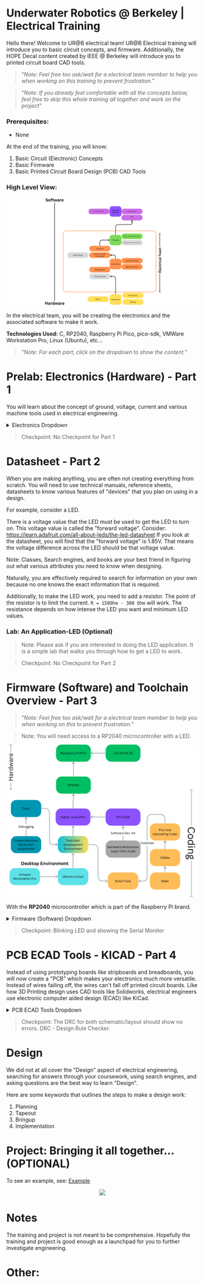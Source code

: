 # Underwater Robotics @ Berkeley | Electrical Training

Hello there! Welcome to UR@B electrical team! UR@B Electrical training will introduce you to basic circuit concepts, and firmware. Additionally, the HOPE Decal content created by IEEE @ Berkeley will introduce you to printed circuit board CAD tools. 

> "*Note: Feel free too ask/wait for a electrical team member to help you when working on this training to prevent frustration.*"

> "*Note: If you already feel comfortable with all the concepts below, feel free to skip this whole training all together and work on the project*"

### Prerequisites:
- None

At the end of the training, you will know: 

1. Basic Circuit (Electronic) Concepts
2. Basic Firmware
3. Basic Printed Circuit Board Design (PCB) CAD Tools 

### High Level View:
<p align="center">
    <img src="./imgs//urclub_highlevel_overview.png"/>
</p>
In the electrical team, you will be creating the electronics and the associated software to make it work. 

<br>

**Technologies Used:** C, RP2040, Raspberry Pi Pico, pico-sdk, VMWare Workstation Pro, Linux (Ubuntu), etc...

> "*Note: For each part, click on the dropdown to show the content.*"


# Prelab: Electronics (Hardware) - Part 1

You will learn about the concept of ground, voltage, current and various machine tools used in electrical engineering. 

<details>
<summary>Electronics Dropdown</summary>

## Current
Current is the rate at which electrons (particles) flow. Remember that particles are physical in nature. 

## Voltage 
Particles will stay still unless there is enough pressure to get them moving. Voltage is the difference in electric potential energy between two points. 
It is the **"Push"** that gives pressure to push electrons (particles) through a circuit. 

## Reference Voltage (Ground) 
<p align="center">
    <img height="200px" src="./imgs/reference_mountain.png"/>
</p>
Reference voltage commonly referred to as **ground** is a value that can be used with respect to everything else. 
One example is that "Earth ground" can be used as the reference voltage but most times the reference voltage is relative to the application. 

</br>

**"Common" ground** is the reference voltage that is shared across
the whole application. 

> **V_GND = 0 V**

Most times, zero volts are used as the reference voltage to make calculations easier.  

Note that the reference voltage may not necessarily be 0 volts, It can be any value as long as the circuit designer is consistent. 

## Resistance
Resistance is the opposition to the flow of current. Everything has resistance including wires itself. 

## Ohm Law
<p align="center">
    <img height="200px" src="./imgs//Ohms-law.jpg"/>
</p>
Image Credits: Build-electronics-circuit / Oyvind Nydal Dahl

</br>

Bringing it all together with Ohm's Law.  

> Voltage = Current * Resistance
 
> Current = Voltage / Resistance

> Resistance = Voltage / Current 

## Hardware Equipment
> Note: Please ask if you are interested in getting hands on experience with these machines.

### Power Supply Unit
Power supply unit provide a voltage source. 

### Multimeter
Measures Voltage, Current, and Resistance.

### Oscilloscope
Mainly used for tracking "signals". Signals are just voltage values. Oscilloscope is a multimeter but is able to provide a graph of the signal over time. 

</details>

> Checkpoint: No Checkpoint for Part 1

# Datasheet - Part 2 
When you are making anything, you are often not creating everything from scratch. You will need to use technical manuals, reference sheets, datasheets to know various features of "devices" that you plan on using in a design.

For example, consider a LED. 

There is a voltage value that the LED must be used to get the LED to turn on. This voltage value is called the "forward voltage". 
Consider: https://learn.adafruit.com/all-about-leds/the-led-datasheet
If you look at the datasheet, you will find that the "forward voltage" is 1.85V. That means the voltage difference across the LED should be that voltage value.

Note: Classes, Search engines, and books are your best friend in figuring out what various attributes you need to know when designing. 

Naturally, you are effectively required to search for information on your own because no one knows the exact information that is required.

Additionally, to make the LED work, you need to add a resistor. The point of the resistor is to limit the current. `R = 150Ohm - 300 Ohm` will work. The resistance depends on how intense the LED you want and minimum LED values.

### Lab: An Application-LED (Optional)
> Note: Please ask if you are interested in doing the LED application. It is a simple lab that walks you through how to get a LED to work.

> Checkpoint: No Checkpoint for Part 2

# Firmware (Software) and Toolchain Overview - Part 3
> "*Note: Feel free too ask/wait for a electrical team member to help you when working on this to prevent frustration.*"

> Note: You will need access to a RP2040 microcontroller with a LED.

<p align="center">
    <img src="./imgs/toolchain_overview.png"/>
</p>

With the **RP2040** microcontroller which is part of the Raspberry Pi brand. 

<details>
<summary>Firmware (Software) Dropdown</summary>
    
> Prerequisites: These topics can be learned on the "job".

#### Git/Github
If you need help setting up Git/Github, use a search engine and search for "CS 61B Lab01: Setup" Lab. 

#### Command Line
If you need help with command related issues, please search for answers online. 

#### Understanding C 
If you need help with C language, please refer to https://inst.eecs.berkeley.edu/~cs61c/sp21/resources-pdfs/garcia_c_reference_slides.pdf 

#### Understanding CMake/Make - Build tools
If you need help with understanding CMake/Make then please search for the answers online. CMake/Make are just build tools. Instead of manually typing alot of commands, Make is able to "build" the code to a binary (.elf) file for you to use. CMake creates the "Make" file. 

## Development Environment Setup
Setting up Ubuntu with VMWare Workstation Virtual Desktop 

1.  Download VMWare Workstation Pro or VMWare Fusion Pro for MAC from broadcom.com, you can also use other virtualization software like VirtualBox 
2.  Download Ubuntu24.04 LTS ISO
3.  Add the Ubuntu to VMWare
4. Command Line: 
    In the Ubuntu Create 2 folders somewhere:
    - “development”, “program_files”
        - Do this by opening command line and going to the root directory. ~/
        - run `“mkdir development”`
            - It will be used to do any development
        - run `“mkdir program_files”`
            - Stores program files that you will see below such as picotool and pico-sdk
6. There are two ways to install programs. Using a package manager or downloading the program directly and then installing.
  - Note: Normally in other OS, you can double click files and a installer pops up, but in linux, you need to use `"sudo apt install ./<filename>.deb` 
  - Recommendation: Use one Package Manager. Ubuntu has “Snap” and “APT” . I recommend using “APT” and staying consistent.
7. Some Notes: Adding Environment Variables
    - Used when Building and compiling projects so programs know where files are
        - vim ~/.basrhc
        - Add by using EXPORT VAR_NAME=”/path”
8. Download VSCode by Googling “VScode Ubuntu” and downloading the .deb file
    - Open a terminal and goto the “Downloads folder” then run `“sudo apt install ./<filename>.deb”`
    - You can now run `“code .”` in directories in the terminal to open VSCode for a directory.
    - Other method of installing: `sudo snap install code --classic`
    - In terminal, run: `code --install-extension ms-vscode.cmake-tools`
    - In terminal, run: `code --install-extension ms-vscode.cpptools`
9. Download “Github CLI”. “gh” in the APT package manager
    - run `“gh auth login”` and login to github.
10. Packages Needed: sudo apt install gh git curl screen

Some Command Line Commands: https://www.git-tower.com/blog/command-line-cheat-sheet/

## Setting up Raspberry Pi Development:**
> Source/Reference: Many of the instructions and command was adapted from [lf-lang.org ](https://www.lf-lang.org/embedded-lab/GettingStarted.html)

1. Packages Needed: `sudo apt install gh git curl screen`

### Installing PICO-SDK
1. In the program_files directory, clone https://github.com/raspberrypi/pico-sdk. `gh repo clone raspberrypi/pico-sdk` command. 
2. Packages Needed: `sudo apt install cmake gcc-arm-none-eabi libnewlib-arm-none-eabi libstdc++-arm-none-eabi-newlib`
3. `cd` to the program_files/pico-sdk and run `git submodule update --init`
4. Set the PICO_SDK_PATH
   1. 
      1. run `export PICO_SDK_PATH=`pwd`
      2. run `echo "export PICO_SDK_PATH=$PICO_SDK_PATH" >> ~/.profile`
   2. Alternative Method: 
      1. In terminal: `vim ~/.basrhc`
      2. Use `pwd` to figure out what the absolute path to the pico-sdk
      3. Add `EXPORT PICO_SDK_PATH=”/home/<ubuntuname>/program_files/pico-sdk"` to the end of the file.
   
### Installing PICO-TOOL
1. Follow: [Reference](https://www.lf-lang.org/embedded-lab/Non-Nix.html#install-picotool)
1. In the program_files directory, clone https://github.com/raspberrypi/picotool. `gh repo clone raspberrypi/picotool` command. 
2. Packages Needed: `sudo apt install build-essential pkg-config libusb-1.0-0-dev cmake`
3. Make sure you have run `"git submodule update --init"` in the PICO-SDK.
4. Go through the process of running the commands in program_files

### RP Other
1.  To allow RP2040 via USB without superuser priviledges 
> `curl -s https://raw.githubusercontent.com/raspberrypi/picotool/master/udev/99-picotool.rules | sudo tee -a /etc/udev/rules.d/99-picotool.rules >/dev/null`. See: [more info.](https://www.lf-lang.org/embedded-lab/Prerequisites.html#using-picotool-on-linuxwsl)


## Creating your first RP2040 Project
1. Goto the `development` directory. If you are in `/program_files`, then run `cd ../development` 
2. Clone the training repo that belongs to you. 
   1. Goto `https://github.com/berkeleyauv/electrical_training` and find the "fork" button which is close to the `green <> Code` button. 
   2. Clone the training repo.
3. Login and authenticate yourself by doing `gh auth login` 
4. Create your own branch `first/lastname` and run `git checkout first/lastname` 
   1. Disclaimer: Permissions issues may be created due too `berkeleyauv/electrical-training` being protected so you may not be able to 'push'. Please let us now if this happens.  
5.  Note: When you want to `"save"`, run `git add .` then `git commit -m "whatever message you want"` and run `git push origin <your own branch or just main>`
    1. If you have forked, then push to "main"
    2. If you have created a branch, then push to the "branch"
    3. Check what remote options you have by running `git remote -v` . It may not be "origin"
       1. If you don't have origin, run `git remote add origin https://github.com/linktorepo`
6. All the setup has been done. Now, create a new folder and label it `rp2040_blink`. `cd` to the electrical-training repo and run `mkdir rp2040_blink`
7. If you haven't already. open vscode to the directory by running `code .`
8. `cd` into `rp2040_blink` in terminal. 
9. create a `pico_sdk_import.cmake` file
   1.  Goto `<PICO_SDK_PATH>/external/pico_sdk_import.cmake` file using another terminal or vscode. 
   2.  Copy and paste the file contents to `pico_sdk_import.cmake` that you have just created
   ```
        This is a copy of <PICO_SDK_PATH>/external/pico_sdk_import.cmake
        ...Get a copy from the file above.
    ```

10. Create `blink.c` file. 
    ```#include "stdio.h"

        #include "pico/stdlib.h"

        #define GPIO_ON 1

        #define GPIO_OFF 0

        #define LED_PIN 25

        int main() {
            //Intiailize stdio
            stdio_init_all();

            gpio_init(LED_PIN);
            gpio_set_dir(LED_PIN, GPIO_OUT);

            while(true) {
                printf("Blinking On!\n");
                gpio_put(LED_PIN, GPIO_ON);
                sleep_ms(2000);
                printf("Blinking Off!\n");
                gpio_put(LED_PIN, GPIO_OFF);
                sleep_ms(2000);
            }

        } ```
11. Create `CMakeLists.txt`
    ```
        #Source: https://www.youtube.com/watch?v=JhajoAyP8e4
        cmake_minimum_required(VERSION 3.12)

        # PULL in PICO SDK 
        include(pico_sdk_import.cmake)

        project(blink C CXX ASM)
        set(CMAKE_C_STANDARD 11)
        set(CMAKE_CXX_STANDARD 17)

        set(PICO_EXAMPLES_PATH ${PROJECT_SOURCE_DIR})

        #Using picotool
        set(picotool_DIR $MY_INSTALL_DIR/picotool)

        #Initializing the SDK
        pico_sdk_init()

        add_executable(blink blink.c)

        # Pull in our pico_stdlib which pulls in common libraries
        target_link_libraries(blink pico_stdlib)

        # Create map/bin/hex file etc.
        pico_enable_stdio_usb(blink 1)
        pico_enable_stdio_uart(blink 0)

        pico_add_extra_outputs(blink)
    ```

12. Create a `build` directory. run `mkdir build`
13. cd into `build`
14. run `cmake ..`
15. run `make`
16. You will now see "blink.elf" in the folder. 
17. Connecting USB to the RP2040 MCU 
    1. Put the Raspberry Pi PICO into BootMode
       1.  Disconnect the USB
       2. Hold the Button and put the USB back in while simultaneously holding the button.
       3. If you are using VMWare Workstation, make sure that the RP2040 is connected to the virtual machine instead of your host computer.
       4. If it isn’t, right click the virtual machine at the side panel and goto “Removeable” Devices. then select RP2 Boot and Connect
<p align="center">
    <img height="200px" src="./imgs//rp2040_usb_boot.png"/>
</p>

1.  Run `picotool load -x blink.elf`

2.  Congratulations! The LED should be blinking.

For more examples, see: https://github.com/raspberrypi/pico-examples.git

## Debugging: Monitor (Optional)

### Serial Monitor Debugging
1. At this point, you have the necessary toolchain to make any rp2040 project work.
2. To debug, often times you want to see print statements to know what your project is doing.
3. Follow: https://www.lf-lang.org/embedded-lab/Tools.html#finding-the-device-on-linux
4. Install "Screen"
5. Use `ls /dev/ttyACM*` to find the `PORT` that has the serial monitor.
6. Ensure these attributes exist in the corresponding files
    ```
    blink.c:main(..)
    //Add to the start of the main
    stdio_init_all(); 

    CMAKELists.c: 
    pico_enable_stdio_usb(blink 1)
    pico_enable_stdio_uart(blink 0)
    ```
7. Run `sudo screen <device> 115200`


### SWD Debugging
N/A

### JTAG Debugging
N/A

</details>

> Checkpoint: Blinking LED and showing the Serial Monitor

# PCB ECAD Tools - KICAD - Part 4

Instead of using prototyping boards like stripboards and breadboards, you will now create a "PCB" which makes your electronics much more versatile. Instead of wires failing off, the wires can't fall off printed circuit boards. Like how 3D Printing design uses CAD tools like Solidworks, electrical engineers use electronic computer aided design (ECAD) like KiCad. 

<details>
<summary>PCB ECAD Tools Dropdown</summary>

To get used to the KiCad ECAD software, please follow the HOPE course. 
#### Hands on PCB Engineering (HOPE) | IEEE @ Berkeley
IEEE @ Berkeley has created a awesome decal (course) on printed circuit board design. All content and credits goes to staff at the Hope Decal

See HOPE Decal- https://ieee.berkeley.edu/hope/
If the link does not work, please search for: IEEE Berkeley HOPE Decal
<br>

**For underwater robotics, Please do the following content and associated labs:**
1. Install Kicad
2. Light Sensor Schematic
3. Light Sensor Components
4. Light Sensor Layout
5. USB Charger Components (Optional)
6. USB Charger Schematic (Optional)
7. USB Charger Layout (Optional)
<p align="center">
    <img src="./imgs/hope_decal_schedule.png"/>
</p>

</details>

> Checkpoint: The DRC for both schematic/layout should show no errors. DRC - Design Rule Checker.

# Design
We did not at all cover the "Design" aspect of electrical engineering, searching for answers through your coursework, using search engines, and asking questions are the best way to learn "Design". 

Here are some keywords that outlines the steps to make a design work:
1. Planning
2. Tapeout
3. Bringup
4. Implementation

# Project: Bringing it all together... (OPTIONAL)
To see an example, see: [Example](./example_design/README.md)
<p align="center">
    <img src="./imgs/example_design/block.png"/>
</p>

# Notes
The training and project is not meant to be comprehensive. Hopefully the training and project is good enough as a launchpad for you to further investigate engineering.

# Other:

